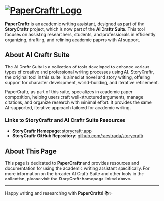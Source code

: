 # [![PaperCraftr Logo](https://res.cloudinary.com/dyknhuvxt/image/upload/c_scale,w_100/v1730045604/papercraftr-logo_tqbmdj.png)](http://papercraftr.app)

**PaperCraftr** is an academic writing assistant, designed as part of the **StoryCraftr** project, which is now part of the **AI Craftr Suite**. This tool focuses on assisting researchers, students, and professionals in efficiently organizing, drafting, and refining academic papers with AI support.

## About AI Craftr Suite

The AI Craftr Suite is a collection of tools developed to enhance various types of creative and professional writing processes using AI. StoryCraftr, the original tool in this suite, is aimed at novel and story writing, offering support for character development, world-building, and iterative refinement.

PaperCraftr, as part of this suite, specializes in academic paper composition, helping users craft well-structured arguments, manage citations, and organize research with minimal effort. It provides the same AI-supported, iterative approach tailored for academic writing.

### Links to StoryCraftr and AI Craftr Suite Resources

- **StoryCraftr Homepage**: [storycraftr.app](http://storycraftr.app)
- **StoryCraftr GitHub Repository**: [github.com/raestrada/storycraftr](https://github.com/raestrada/storycraftr)

## About This Page

This page is dedicated to **PaperCraftr** and provides resources and documentation for using the academic writing assistant specifically. For more information on the broader AI Craftr Suite and other tools in the collection, please visit the StoryCraftr homepage linked above.

---

Happy writing and researching with **PaperCraftr**! 📚✨

